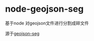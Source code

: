 # node-geojson-seg
基于node 对geojson文件进行分割成碎文件

源于[geojson-seg](https://github.com/deyihu/geojson-seg)
